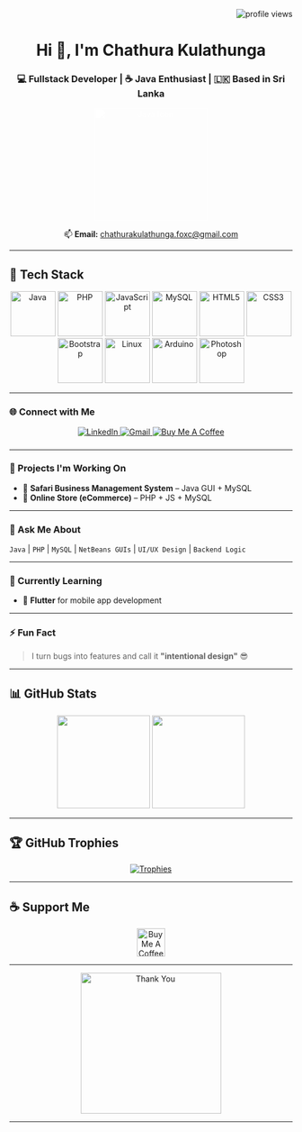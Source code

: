 <p align="right">
  <img src="https://komarev.com/ghpvc/?username=chathura-kulathunga&label=Profile%20views&color=0e75b6&style=flat" alt="profile views" />
</p>
<h1 align="center">Hi 👋, I'm Chathura Kulathunga</h1>
<h3 align="center">💻 Fullstack Developer | ☕ Java Enthusiast | 🇱🇰 Based in Sri Lanka</h3>
<p align="center">
  <img src="https://cdn.jsdelivr.net/gh/devicons/devicon/icons/java/java-original.svg" alt="Java Icon" width="200" style="filter: brightness(0) invert(1);" />
</p>
<p align="center">
  📫 <strong>Email:</strong> <a href="mailto:chathurakulathunga.foxc@gmail.com" target="_blank" rel="noopener noreferrer">chathurakulathunga.foxc@gmail.com</a>
</p>

---

## 🚀 Tech Stack

<p align="center">
  <img src="https://skillicons.dev/icons?i=java" width="80" alt="Java" />
  <img src="https://skillicons.dev/icons?i=php" width="80" alt="PHP" />
  <img src="https://skillicons.dev/icons?i=javascript" width="80" alt="JavaScript" />
  <img src="https://skillicons.dev/icons?i=mysql" width="80" alt="MySQL" />
  <img src="https://skillicons.dev/icons?i=html" width="80" alt="HTML5" />
  <img src="https://skillicons.dev/icons?i=css" width="80" alt="CSS3" />
  <img src="https://skillicons.dev/icons?i=bootstrap" width="80" alt="Bootstrap" />
  <img src="https://skillicons.dev/icons?i=linux" width="80" alt="Linux" />
  <img src="https://skillicons.dev/icons?i=arduino" width="80" alt="Arduino" />
  <img src="https://skillicons.dev/icons?i=photoshop" width="80" alt="Photoshop" />
</p>

---

### 🌐 Connect with Me
<p align="center">
  <a href="https://linkedin.com/in/chathura-kulathunga" target="_blank">
    <img src="https://img.shields.io/badge/LinkedIn-blue?style=for-the-badge&logo=linkedin&logoColor=white" alt="LinkedIn"/>
  </a>
  <a href="mailto:chathurakulathunga.foxc@gmail.com">
    <img src="https://img.shields.io/badge/Gmail-D14836?style=for-the-badge&logo=gmail&logoColor=white" alt="Gmail"/>
  </a>
  <a href="https://www.buymeacoffee.com/FoxC">
    <img src="https://img.shields.io/badge/Buy%20me%20a%20coffee-yellow?style=for-the-badge&logo=buy-me-a-coffee&logoColor=black" alt="Buy Me A Coffee"/>
  </a>
</p>

###

---

### 🔭 Projects I'm Working On
- 🚙 **Safari Business Management System** – Java GUI + MySQL
- 🛒 **Online Store (eCommerce)** – PHP + JS + MySQL

---

### 💬 Ask Me About
`Java` | `PHP` | `MySQL` | `NetBeans GUIs` | `UI/UX Design` | `Backend Logic`

---

### 🌱 Currently Learning
- 🧠 **Flutter** for mobile app development

---

### ⚡ Fun Fact
> I turn bugs into features and call it **"intentional design"** 😎

---

## 📊 GitHub Stats

<p align="center">
  <img src="https://github-readme-stats.vercel.app/api?username=chathura-kulathunga&show_icons=true&theme=github_dark" height="165"/>
  <img src="https://github-readme-stats.vercel.app/api/top-langs/?username=chathura-kulathunga&layout=compact&theme=github_dark&cache_bust=20350613" height="165"/>
</p>

---

## 🏆 GitHub Trophies

<p align="center">
  <a href="https://github.com/ryo-ma/github-profile-trophy">
    <img src="https://github-profile-trophy.vercel.app/?username=chathura-kulathunga&theme=onestar&no-frame=true&no-bg=true&margin-w=10" alt="Trophies"/>
  </a>
</p>

---

## ☕ Support Me

<p align="center">
  <a href="https://www.buymeacoffee.com/FoxC">
    <img src="https://cdn.buymeacoffee.com/buttons/v2/default-yellow.png" height="50" alt="Buy Me A Coffee" />
  </a>
</p>

---

<p align="center">
  <img src="https://media.giphy.com/media/3o6ZtaO9BZHcOjmErm/giphy.gif" alt="Thank You" width="250" />
</p>

---
